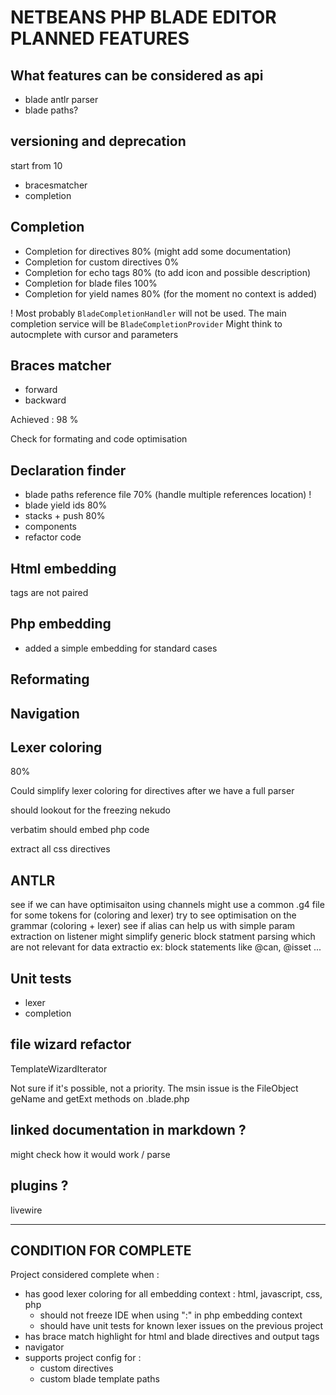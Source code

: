 # NETBEANS PHP BLADE EDITOR PLANNED FEATURES

## What features can be considered as api

- blade antlr parser
- blade paths?

## versioning and deprecation 

start from 10

- bracesmatcher
- completion

## Completion

- Completion for directives 80% (might add some documentation)
- Completion for custom directives 0%
- Completion for echo tags 80% (to add icon and possible description)
- Completion for blade files 100%
- Completion for yield names 80% (for the moment no context is added)

! Most probably `BladeCompletionHandler` will not be used. The main completion service will be `BladeCompletionProvider`
Might think to autocmplete with cursor and parameters

## Braces matcher

- forward
- backward

Achieved : 98 %

Check for formating and code optimisation

## Declaration finder

- blade paths reference file 70% (handle multiple references location) !
- blade yield ids 80%
- stacks + push 80%
- components
- refactor code

## Html embedding

tags are not paired

## Php embedding

- added a simple embedding for standard <?= > <?php ?> cases

## Reformating

## Navigation

## Lexer coloring

80%

Could simplify lexer coloring for directives after we have a full parser

should lookout for the freezing nekudo

verbatim should embed php code

extract all css directives

## ANTLR

see if we can have optimisaiton using channels
might use a common .g4 file for some tokens for (coloring and lexer)
try to see optimisation on the grammar (coloring + lexer)
see if alias can help us with simple param extraction on listener
might simplify generic block statment parsing which are not relevant for data extractio ex: block statements like @can, @isset ...

## Unit tests

- lexer
- completion

## file wizard refactor

TemplateWizardIterator

Not sure if it's possible, not a priority.
The msin issue is the FileObject geName and getExt methods on .blade.php

## linked documentation in markdown ?

might check how it would work / parse

## plugins ?

livewire


---

## CONDITION FOR COMPLETE

Project considered complete when : 

- has good lexer coloring for all embedding context : html, javascript, css, php
    - should not freeze IDE when using ":" in php embedding context
    - should have unit tests for known lexer issues on the previous project
- has brace match highlight for html and blade directives and output tags
- navigator
- supports project config for : 
    - custom directives
    - custom blade template paths



